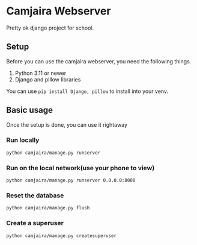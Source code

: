 # Camjaira Webserver
Pretty ok django project for school. 

## Setup
Before you can use the camjaira webserver, you need the following things.

1. Python 3.11 or newer
2. Django and pillow libraries

You can use `pip install Django, pillow` to install into your venv.

## Basic usage
Once the setup is done, you can use it rightaway

### Run locally

```
python camjaira/manage.py runserver
```

### Run on the local network(use your phone to view)

```
python camjaira/manage.py runserver 0.0.0.0:8000
```

### Reset the database

```
python camjaira/manage.py flush
```

### Create a superuser

```
python camjaira/manage.py createsuperuser
```
